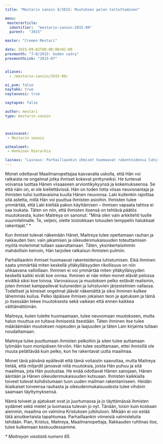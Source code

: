 ```yaml
---
title: "Mestarin sanoin 9/2015: Muutoksen pelon taltuttaminen"

menu:
 masterarticle:
  identifier:  "mestarin-sanoin-2015-09"
  parent:  "2015"

master: "Cremen Mestari"

date: 2015-09-01T00:00:00+02:00
prevmonth: "7–8/2015: Uuden vyöry"
prevmonthLink: "2015-07"


aliases:
  - /mestarin-sanoin/2015-09/

ei_pvm: false
naytakk: true
naytavuosi: true

naytapvm: false

author: mestari
type: mestarin-sanoin



avainsanat:
 - Mestarin sanoin

aihealueet:
 - Henkinen Hierarkia

lainaus: "Lainaus: Parhaillaankin ihmiset huomaavat rakenteidensa luhistumisen. Eikä ihminen saata ymmärtää miten keskellä yltäkylläisyyden rikollisuus on niin uhkaavana valloillaan. Ihminen ei voi ymmärtää miten yltäkylläisyyden keskellä kaikki eivät koe onnea. Ihminen ei näe miten monet elävät pelossa eivätkä siksi koe toivoa."
---
```

<p>Monet odottavat Maailmanopettajaa kasvavalla uskolla, että Hän voi ratkaista ne ongelmat jotka ihmiset kokevat pinttyneiksi. He tuntevat voivansa luottaa Hänen viisaaseen arviontikykyynsä ja kokemukseensa. Se että näin on, ei ole kiellettävissä. Hän on toden totta viisas neuvonantaja ja ihmisten tulisi luottavaisina kuulla Hänen neuvonsa. Laki kuitenkin rajoittaa sitä astetta, millä Hän voi puuttua ihmisten asioihin. Ihmisten tulee ymmärtää, että Laki kieltää pakon käyttämisen – ihmisen vapaata tahtoa ei saa loukata. Täten on niin, että ihmisten itsensä on tehtävä päätös muutoksesta, kuten Maitreya on sanonut: "Minä olen vain arkkitehti tuolle suunnitelmalle. Te, veljeni, olette loistokkaan totuuden temppelin halukkaat rakentajat.” * </p>

<p>Kun ihmiset tulevat näkemään Hänet, Maitreya tulee opettamaan rauhan ja rakkauden tien: vain jakamisen ja oikeudenmukaisuuden toteuttamisen myötä molemmat tullaan saavuttamaan. Täten, yksinkertaisimmin mahdollisin keinoin, Hän tarjoilee ratkaisun ihmisten pulmiin.</p>


<p>Parhaillaankin ihmiset huomaavat rakenteidensa luhistumisen. Eikä ihminen saata ymmärtää miten keskellä yltäkylläisyyden rikollisuus on niin uhkaavana valloillaan. Ihminen ei voi ymmärtää miten yltäkylläisyyden keskellä kaikki eivät koe onnea. Ihminen ei näe miten monet elävät pelossa eivätkä siksi koe toivoa. Varovaisuus ja muutoksen pelko estävät realismin, joten ihmiset kamppailevat kuluneiden ja luhistuvien järjestelmien vallassa. Todelliset ja kiireiset ongelmat jäävät näkemättä ja siksi ihminen kulkee lähemmäs kuilua. Pelko läpäisee ihmisen jokaisen teon ja ajatuksen ja tämä jo itsessään tekee muutoksesta sekä vaikean että ennen kaikkea välttämättömän. </p>

<p>Maitreya, kuten tulette huomaamaan, tulee neuvomaan muutokseen, mutta halun muuttua on tultava ihmisestä itsestään. Täten ihminen itse tulee määräämään muutoksen nopeuden ja laajuuden ja täten Lain kirjainta tullaan noudattamaan. </p>

<p>Maitreya tulee puuttumaan ihmisten pelkoihin ja siten tulee auttamaan lyömään tuon monipäisen hirviön. Hän tulee osoittamaan, ettei ihmisillä ole muuta pelättävää kuin pelko, kun he rakentavat uutta maailmaa. </p>

<p>Monet tänä päivänä epäilevät että tämä voitaisiin saavuttaa, mutta Maitreya tietää, että miljardit janoavat niitä muutoksia, joista Hän puhuu ja sitä maailmaa, jota Hän puolustaa. He enää odottavat Hänen sanojaan, Hänen ääntään ja Hänen oikeudenmukaisuuden kutsuaan. Ihmisten kaikkialla toiveet tulevat kohdistumaan tuon uuden mailman rakentamiseen. Heidän ikiaikaiset toiveensa rauhasta ja oikeudenmukaisuudesta tulee vihdoin saamaan täyttymyksensä. </p>

<p>Nämä toiveet ja ajatukset ovat jo juurtumassa ja jo täyttämässä ihmisten sydämet sekä mielet ja luomassa tulevan jo nyt. Tänään, toisin kuin koskaan aiemmin, maailma on valmiina Kristuksen julkituloon. Mikään ei voi estää tätä ainutkertaista tapahtumaa. Parhaillaankin viimeisiä valmisteluita tehdään. Pian, Kristus, Maitreya, Maailmanopettaja, Rakkauden ruhtinas itse, tulee kulkemaan keskuudessamme.</p>
<p><em>* Maitreyan viestistä numero 65.</em></p>